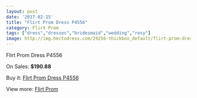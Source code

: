 ```yaml
---
layout: post
date: '2017-02-15'
title: "Flirt Prom Dress P4556"
category: Flirt Prom
tags: ["dress","dresses","bridesmaid","wedding","rosy"]
image: http://img.hectodress.com/29256-thickbox_default/flirt-prom-dress-p4556.jpg
---
```

Flirt Prom Dress P4556

On Sales: **$190.88**
<a href="https://www.hectodress.com/flirt-prom/13610-flirt-prom-dress-p4556.html"><amp-img layout="responsive" width="600" height="600" src="//img.hectodress.com/29256-thickbox_default/flirt-prom-dress-p4556.jpg" alt="Flirt Prom Dress P4556 0" /></a>
<a href="https://www.hectodress.com/flirt-prom/13610-flirt-prom-dress-p4556.html"><amp-img layout="responsive" width="600" height="600" src="//img.hectodress.com/29258-thickbox_default/flirt-prom-dress-p4556.jpg" alt="Flirt Prom Dress P4556 1" /></a>
<a href="https://www.hectodress.com/flirt-prom/13610-flirt-prom-dress-p4556.html"><amp-img layout="responsive" width="600" height="600" src="//img.hectodress.com/29257-thickbox_default/flirt-prom-dress-p4556.jpg" alt="Flirt Prom Dress P4556 2" /></a>

Buy it: [Flirt Prom Dress P4556](https://www.hectodress.com/flirt-prom/13610-flirt-prom-dress-p4556.html "Flirt Prom Dress P4556")

View more: [Flirt Prom](https://www.hectodress.com/223-flirt-prom "Flirt Prom")